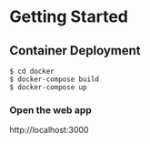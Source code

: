 # Getting Started

## Container Deployment

```
$ cd docker
$ docker-compose build
$ docker-compose up
```

### Open the web app
http://localhost:3000
